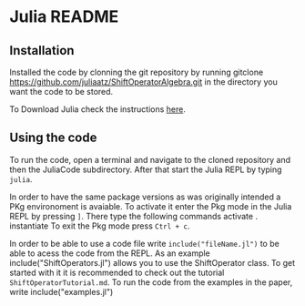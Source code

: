 # Julia README

## Installation
Installed the code by clonning the git repository by running
    gitclone https://github.com/juliaatz/ShiftOperatorAlgebra.git
in the directory you want the code to be stored.

To Download Julia check the instructions [here](https://julialang.org/downloads/).

## Using the code
To run the code, open a terminal and navigate to the cloned repository and then the JuliaCode
subdirectory. After that start the Julia REPL by typing `julia`.

In order to have the same package versions as was originally intended a PKg environoment is avaiable.
To activate it enter the Pkg mode in the Julia REPL by pressing `]`. There type the following commands
    activate .
    instantiate
To exit the Pkg mode press `Ctrl + c`.

In order to be able to use a code file write `include("fileName.jl")` to be able to acess the code from the REPL.
As an example
  include("ShiftOperators.jl")
allows you to use the ShiftOperator class. To get started with it it is recommended to check out the tutorial `ShiftOperatorTutorial.md`.
To run the code from the examples in the paper, write
  include("examples.jl")
